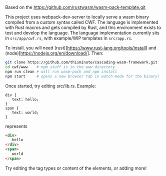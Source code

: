 Based on the https://github.com/rustwasm/wasm-pack-template.git

This project uses webpack-dev-server to locally serve a wasm binary compiled from a custom syntax called CWF. The language is implemented with Rust macros and gets compiled by Rust, and this environment exists to test and develop the language. The language implementation currently sits in `src/app/cwf.rs`, with example/WIP templates in `src/app.rs`.

To install, you will need (rust)[https://www.rust-lang.org/tools/install] and (node)[https://nodejs.org/en/download/]. Then:

```bash
git clone https://github.com/thisminute/cascading-wasm-framework.git
cd cwf/www    # npm stuff is in the www directory
npm run clean # will run wasm-pack and npm install
npm start     # opens a new browser tab in watch mode for the binary!
```

Once started, try editing src/lib.rs. Example:

```cwf
div {
   text: hello;
}
span {
   text: world;
}
```
represents
```html
<div>
   hello
</div>
<span>
   world
</span>
```

Try editing the tag types or content of the elements, or adding more!
